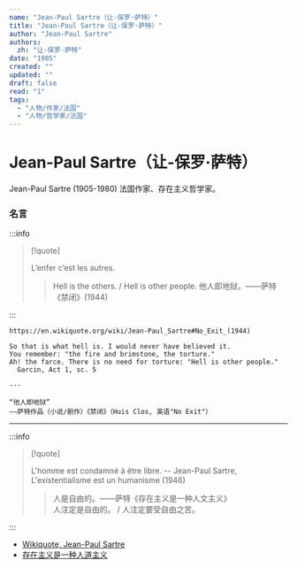 ```yaml
---
name: "Jean-Paul Sartre（让-保罗·萨特）"
title: "Jean-Paul Sartre（让-保罗·萨特）"
author: "Jean-Paul Sartre"
authors:
  zh: "让-保罗·萨特"
date: "1905"
created: ""
updated: ""
draft: false
read: "1"
tags:
  - "人物/作家/法国"
  - "人物/哲学家/法国"
---
```


# Jean-Paul Sartre（让-保罗·萨特）

Jean-Paul Sartre (1905-1980) 法国作家、存在主义哲学家。

### 名言

:::info

> [!quote]
>
> L’enfer c’est les autres.
>
> > Hell is the others. / Hell is other people.
> > 他人即地狱。——萨特《禁闭》(1944)

:::

```
https://en.wikiquote.org/wiki/Jean-Paul_Sartre#No_Exit_(1944)

So that is what hell is. I would never have believed it.
You remember: "the fire and brimstone, the torture."
Ah! the farce. There is no need for torture: "Hell is other people."
  Garcin, Act 1, sc. 5

---

“他人即地狱”
——萨特作品（小说/剧作）《禁闭》（Huis Clos, 英语"No Exit"）
```

---

:::info

> [!quote]
>
> L'homme est condamné à être libre. -- Jean-Paul Sartre, L'existentialisme est un humanisme (1946)
>
> > 人是自由的。——萨特《存在主义是一种人文主义》  
> > 人注定是自由的。 / 人注定要受自由之苦。  

:::

- [Wikiquote, Jean-Paul Sartre](https://fr.wikiquote.org/wiki/Jean-Paul_Sartre)
- [存在主义是一种人道主义](https://www.marxists.org/chinese/sartre/mia-chinese-sartre-1946.htm#3)
